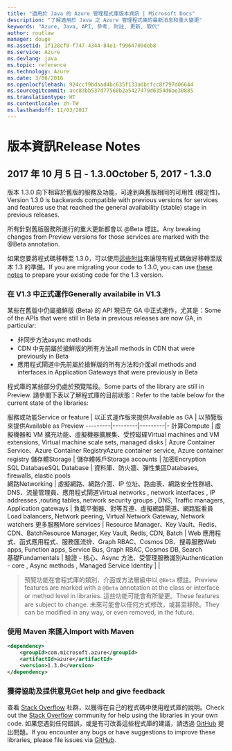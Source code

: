 ```yaml
---
title: "適用於 Java 的 Azure 管理程式庫版本資訊 | Microsoft Docs"
description: "了解適用於 Java 之 Azure 管理程式庫的最新消息和重大變更"
keywords: "Azure, Java, API, 參考, 附註, 更新, 取代"
author: routlaw
manager: douge
ms.assetid: 1f128cf9-f747-4344-84e1-f9964709deb8
ms.service: Azure
ms.devlang: java
ms.topic: reference
ms.technology: Azure
ms.date: 3/06/2016
ms.openlocfilehash: 924ccf9bdaad4bc635f133adbcfcc8f797d06644
ms.sourcegitcommit: acc83bb537d77568b2a5427479d6354d6ae30885
ms.translationtype: HT
ms.contentlocale: zh-TW
ms.lasthandoff: 11/03/2017
---
```

# <a name="release-notes"></a><span data-ttu-id="17c1b-104">版本資訊</span><span class="sxs-lookup"><span data-stu-id="17c1b-104">Release Notes</span></span> 

## <a name="october-5-2017---130"></a><span data-ttu-id="17c1b-105">2017 年 10 月 5 日 - 1.3.0</span><span class="sxs-lookup"><span data-stu-id="17c1b-105">October 5, 2017 - 1.3.0</span></span> 

<span data-ttu-id="17c1b-106">版本 1.3.0 向下相容於舊版的服務及功能，可達到與舊版相同的可用性 (穩定性)。</span><span class="sxs-lookup"><span data-stu-id="17c1b-106">Version 1.3.0 is backwards compatible with previous versions for services and features use that reached the general availability (stable) stage in previous releases.</span></span>

<span data-ttu-id="17c1b-107">所有針對舊版服務所進行的重大更新都會以 @Beta 標註。</span><span class="sxs-lookup"><span data-stu-id="17c1b-107">Any breaking changes from Preview versions for those services are marked with the @Beta annotation.</span></span>

<span data-ttu-id="17c1b-108">如果您要將程式碼移轉至 1.3.0，可以使用[這些附註](https://github.com/Azure/azure-sdk-for-java/blob/master/notes/prepare-for-1.3.0.md)來讓現有程式碼做好移轉至版本 1.3 的準備。</span><span class="sxs-lookup"><span data-stu-id="17c1b-108">If you are migrating your code to 1.3.0, you can use [these notes](https://github.com/Azure/azure-sdk-for-java/blob/master/notes/prepare-for-1.3.0.md) to prepare your existing code for the 1.3 version.</span></span>

### <a name="generally-availabile-in-v13"></a><span data-ttu-id="17c1b-109">在 V1.3 中正式運作</span><span class="sxs-lookup"><span data-stu-id="17c1b-109">Generally availabile in V1.3</span></span>

<span data-ttu-id="17c1b-110">某些在舊版中仍屬搶鮮版 (Beta) 的 API 現已在 GA 中正式運作，尤其是：</span><span class="sxs-lookup"><span data-stu-id="17c1b-110">Some of the APIs that were still in Beta in previous releases are now GA, in particular:</span></span>

- <span data-ttu-id="17c1b-111">非同步方法</span><span class="sxs-lookup"><span data-stu-id="17c1b-111">async methods</span></span>
- <span data-ttu-id="17c1b-112">CDN 中先前屬於搶鮮版的所有方法</span><span class="sxs-lookup"><span data-stu-id="17c1b-112">all methods in CDN that were previously in Beta</span></span>
- <span data-ttu-id="17c1b-113">應用程式閘道中先前屬於搶鮮版的所有方法和介面</span><span class="sxs-lookup"><span data-stu-id="17c1b-113">all methods and interfaces in Application Gateways that were previously in Beta</span></span>

 <span data-ttu-id="17c1b-114">程式庫的某些部分仍處於預覽階段。</span><span class="sxs-lookup"><span data-stu-id="17c1b-114">Some parts of the library are still in Preview.</span></span> <span data-ttu-id="17c1b-115">請參閱下表以了解程式庫的目前狀態：</span><span class="sxs-lookup"><span data-stu-id="17c1b-115">Refer to the table below for the current state of the libraries:</span></span>

<span data-ttu-id="17c1b-116">服務或功能</span><span class="sxs-lookup"><span data-stu-id="17c1b-116">Service or feature</span></span> | <span data-ttu-id="17c1b-117">以正式運作版來提供</span><span class="sxs-lookup"><span data-stu-id="17c1b-117">Available as GA</span></span> | <span data-ttu-id="17c1b-118">以預覽版來提供</span><span class="sxs-lookup"><span data-stu-id="17c1b-118">Available as Preview</span></span> 
---------|---------|---------|-
<span data-ttu-id="17c1b-119">計算</span><span class="sxs-lookup"><span data-stu-id="17c1b-119">Compute</span></span>  | <span data-ttu-id="17c1b-120">虛擬機器和 VM 擴充功能、虛擬機器擴展集、受控磁碟</span><span class="sxs-lookup"><span data-stu-id="17c1b-120">Virtual machines and VM extensions, Virtual machine scale sets, managed disks</span></span>   | <span data-ttu-id="17c1b-121">Azure Container Service、Azure Container Registry</span><span class="sxs-lookup"><span data-stu-id="17c1b-121">Azure container service, Azure container registry</span></span> 
<span data-ttu-id="17c1b-122">儲存體</span><span class="sxs-lookup"><span data-stu-id="17c1b-122">Storage</span></span>   |  <span data-ttu-id="17c1b-123">儲存體帳戶</span><span class="sxs-lookup"><span data-stu-id="17c1b-123">Storage accounts</span></span>       |    <span data-ttu-id="17c1b-124">加密</span><span class="sxs-lookup"><span data-stu-id="17c1b-124">Encryption</span></span>     
<span data-ttu-id="17c1b-125">SQL Database</span><span class="sxs-lookup"><span data-stu-id="17c1b-125">SQL Database</span></span>  | <span data-ttu-id="17c1b-126">資料庫、防火牆、彈性集區</span><span class="sxs-lookup"><span data-stu-id="17c1b-126">Databases, firewalls, elastic pools</span></span>              
<span data-ttu-id="17c1b-127">網路</span><span class="sxs-lookup"><span data-stu-id="17c1b-127">Networking</span></span>    |  <span data-ttu-id="17c1b-128">虛擬網路、網路介面、IP 位址、路由表、網路安全性群組、DNS、流量管理員、應用程式閘道</span><span class="sxs-lookup"><span data-stu-id="17c1b-128">Virtual networks , network interfaces , IP addresses ,routing tables, network security groups , DNS, Traffic managers, Application gateways</span></span>  |    <span data-ttu-id="17c1b-129">負載平衡器、對等互連、虛擬網路閘道、網路監看員</span><span class="sxs-lookup"><span data-stu-id="17c1b-129">Load balancers, Network peering, Virtual Network Gateway, Network watchers</span></span> 
<span data-ttu-id="17c1b-130">更多服務</span><span class="sxs-lookup"><span data-stu-id="17c1b-130">More services</span></span>    |  <span data-ttu-id="17c1b-131">Resource Manager、Key Vault、Redis、CDN、Batch</span><span class="sxs-lookup"><span data-stu-id="17c1b-131">Resource Manager, Key Vault, Redis,  CDN, Batch</span></span>       |  <span data-ttu-id="17c1b-132">Web 應用程式、函式應用程式、服務匯流排、Graph RBAC、Cosmos DB、搜尋服務</span><span class="sxs-lookup"><span data-stu-id="17c1b-132">Web apps, Function apps, Service Bus, Graph RBAC, Cosmos DB, Search</span></span>  
<span data-ttu-id="17c1b-133">基礎</span><span class="sxs-lookup"><span data-stu-id="17c1b-133">Fundamentals</span></span>     |   <span data-ttu-id="17c1b-134">驗證 - 核心、Async 方法、受管理服務識別</span><span class="sxs-lookup"><span data-stu-id="17c1b-134">Authentication - core , Async methods , Managed Service Identity</span></span>      |      |

> <span data-ttu-id="17c1b-135">預覽功能在會程式庫的類別、介面或方法層級中以 `@Beta` 標註。</span><span class="sxs-lookup"><span data-stu-id="17c1b-135">Preview features are marked with a `@Beta` annotation at the class or interface or method level in libraries.</span></span> <span data-ttu-id="17c1b-136">這些功能可能會有所變更。</span><span class="sxs-lookup"><span data-stu-id="17c1b-136">These features are subject to change.</span></span> <span data-ttu-id="17c1b-137">未來可能會以任何方式修改，或甚至移除。</span><span class="sxs-lookup"><span data-stu-id="17c1b-137">They can be modified in any way, or even removed, in the future.</span></span>

### <a name="import-with-maven"></a><span data-ttu-id="17c1b-138">使用 Maven 來匯入</span><span class="sxs-lookup"><span data-stu-id="17c1b-138">Import with Maven</span></span>

```XML
<dependency>
    <groupId>com.microsoft.azure</groupId>
    <artifactId>azure</artifactId>
    <version>1.3.0</version>
</dependency>
```

### <a name="get-help-and-give-feedback"></a><span data-ttu-id="17c1b-139">獲得協助及提供意見</span><span class="sxs-lookup"><span data-stu-id="17c1b-139">Get help and give feedback</span></span>

<span data-ttu-id="17c1b-140">查看 [Stack Overflow](http://stackoverflow.com/questions/tagged/azure-java-sdk) 社群，以獲得在自己的程式碼中使用程式庫的說明。</span><span class="sxs-lookup"><span data-stu-id="17c1b-140">Check out the [Stack Overflow](http://stackoverflow.com/questions/tagged/azure-java-sdk) community for help using the libraries in your own code.</span></span> <span data-ttu-id="17c1b-141">如果您遇到任何錯誤，或是有可改善這些程式庫的建議，請透過 [GitHub](https://github.com/Azure/azure-sdk-for-java/issues) 提出問題。</span><span class="sxs-lookup"><span data-stu-id="17c1b-141">If you encounter any bugs or have suggestions to improve these libraries, please file issues via [GitHub](https://github.com/Azure/azure-sdk-for-java/issues).</span></span>


